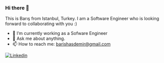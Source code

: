 ### Hi there 👋

This is Barış from Istanbul, Turkey. I am a Software Engineer who is looking forward to collaborating with you :)

- 🔭 I’m currently working as a Sofware Engineer
- 💬 Ask me about anything.
- 📫 How to reach me: [barishasdemir@gmail.com](mailto:barishasdemir@gmail.com)

[![Linkedin](https://img.shields.io/badge/linkedin-%230077B5.svg?&style=for-the-badge&logo=linkedin&logoColor=white)](https://www.linkedin.com/in/barishasdemir/)
